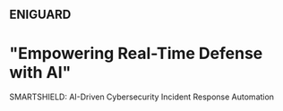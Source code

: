 ## ENIGUARD 
# "Empowering Real-Time Defense with AI"
SMARTSHIELD:  AI-Driven Cybersecurity Incident Response Automation


